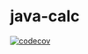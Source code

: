 # java-calc

[![codecov](https://codecov.io/gh/keber/java-calc/graph/badge.svg?token=3W9H1UE0FA)](https://codecov.io/gh/keber/java-calc)
